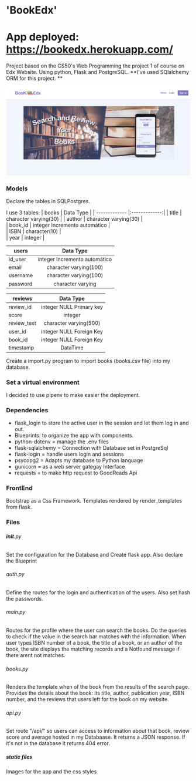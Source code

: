 # 'BookEdx' 
#  App deployed: https://bookedx.herokuapp.com/ 

Project based on the CS50's Web Programming the project 1 of course on Edx Website. Using python, Flask and PostgreSQL. **I've used SQlalchemy ORM for this project. **

![Image of main Screen](./application/static/bookedx.png)


### Models
Declare the tables in SQLPostgres. 

I use 3 tables: 
| books        | Data Type           |
| ------------- |:-------------:| 
| title         | character varying(30) | 
| author        | character varying(30)	   |  
| book_id       | integer Incremento automático      |   
| ISBN          | character(10)      |   
| year          | integer      |   

 
| users        | Data Type     |
| -------------|:-------------:| 
| id_user      | integer Incremento automático  | 
| email        | character varying(100)  | 
| username     | character varying(100)  | 
| password     | character varying	   |



| reviews      | Data Type           |
| -------------|:-------------:| 
| review_id      | integer NULL	  Primary key |	
| score        | integer  | 
| review_text     | character varying(500)	   |	
| user_id      | integer NULL	Foreign  Key   |	
| book_id      | integer NULL	Foreign Key   |	
| timestamp      | DataTime   |	

 Create a import.py program to import books (books.csv file) into my database.

### Set a virtual environment
I decided to use pipenv to make easier the deployment.

### Dependencies 
* flask_login to store the active user in the session and  let them log in  and out. 
* Blueprints:  to organize the app with components. 
* python-dotenv =  manage the .env files 
* flask-sqlalchemy = Connection with Database set in PostgreSql
* flask-login = handle users login and sessions
* psycopg2 = Adapts my database to Python language
* gunicorn = as a web server gategay Interface
* requests =  to make http request to GoodReads Api

### FrontEnd
Bootstrap as a Css Framework. Templates rendered by render_templates from flask. 

### Files 
###### __init__.py 
Set the configuration for the Database and Create flask app. Also declare the Blueprint 
###### auth.py
Define the routes for the login and authentication of the users. Also set hash the passwords. 
###### main.py 
 Routes for the profile where the user can search the books. Do the queries to check if the value in the search bar matches with the information. When user types ISBN number of a book, the title of a book, or an author of the book, the site displays the matching records and a Notfound message if there arent not matches.
###### books.py
Renders the template when of the book from the results of the search page. Provides the details about the book: its title, author, publication year, ISBN number, and the  reviews that users  left for the book on my website.
###### api.py
Set route "/api/<isbn>" so users can access to information about that book, review score and average hosted in my Databaase. It returns a JSON response. If it's not in the database it returns 404 error.
##### static files
Images for the app and the  css styles
